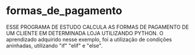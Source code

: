 # formas_de_pagamento
ESSE PROGRAMA DE ESTUDO CALCULA AS FORMAS DE PAGAMENTO DE UM CLIENTE EM DETERMINADA LOJA UTILIZANDO PYTHON.
O aprendizado adquirido nesse exemplo, foi a utilização de condições aninhadas, utilizando "if" "elif" e "else".
